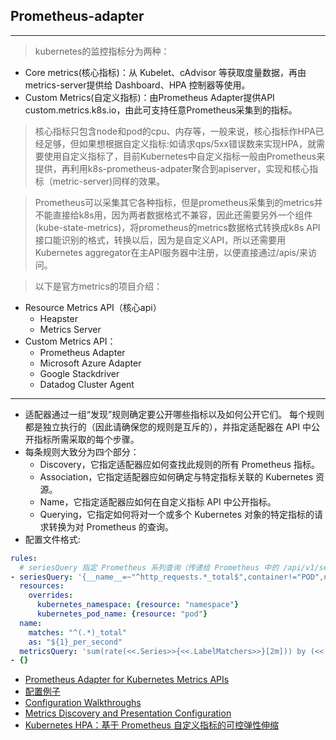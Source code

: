 ## Prometheus-adapter
---
> kubernetes的监控指标分为两种：
  - Core metrics(核心指标)：从 Kubelet、cAdvisor 等获取度量数据，再由metrics-server提供给 Dashboard、HPA 控制器等使用。
  - Custom Metrics(自定义指标)：由Prometheus Adapter提供API custom.metrics.k8s.io，由此可支持任意Prometheus采集到的指标。
> 核心指标只包含node和pod的cpu、内存等，一般来说，核心指标作HPA已经足够，但如果想根据自定义指标:如请求qps/5xx错误数来实现HPA，就需要使用自定义指标了，目前Kubernetes中自定义指标一般由Prometheus来提供，再利用k8s-prometheus-adpater聚合到apiserver，实现和核心指标（metric-server)同样的效果。

> Prometheus可以采集其它各种指标，但是prometheus采集到的metrics并不能直接给k8s用，因为两者数据格式不兼容，因此还需要另外一个组件(kube-state-metrics)，将prometheus的metrics数据格式转换成k8s API接口能识别的格式，转换以后，因为是自定义API，所以还需要用Kubernetes aggregator在主API服务器中注册，以便直接通过/apis/来访问。

> 以下是官方metrics的项目介绍：
  - Resource Metrics API（核心api）
    - Heapster
    - Metrics Server
  - Custom Metrics API：
    - Prometheus Adapter
    - Microsoft Azure Adapter
    - Google Stackdriver
    - Datadog Cluster Agent

---
- 适配器通过一组“发现”规则确定要公开哪些指标以及如何公开它们。 每个规则都是独立执行的（因此请确保您的规则是互斥的），并指定适配器在 API 中公开指标所需采取的每个步骤。
- 每条规则大致分为四个部分：
  - Discovery，它指定适配器应如何查找此规则的所有 Prometheus 指标。
  - Association，它指定适配器应如何确定与特定指标关联的 Kubernetes 资源。
  - Name，它指定适配器应如何在自定义指标 API 中公开指标。
  - Querying，它指定如何将对一个或多个 Kubernetes 对象的特定指标的请求转换为对 Prometheus 的查询。
- 配置文件格式: 
```yaml
rules:
  # seriesQuery 指定 Prometheus 系列查询（传递给 Prometheus 中的 /api/v1/series 端点）。查询http_requests.*_total的指标
- seriesQuery: '{__name__=~"^http_requests.*_total$",container!="POD",namespace!="",pod!=""}'
  resources:
    overrides:
      kubernetes_namespace: {resource: "namespace"}
      kubernetes_pod_name: {resource: "pod"}
  name:
    matches: "^(.*)_total"
    as: "${1}_per_second"
  metricsQuery: 'sum(rate(<<.Series>>{<<.LabelMatchers>>}[2m])) by (<<.GroupBy>>)'
- {}
```
- [Prometheus Adapter for Kubernetes Metrics APIs](https://github.com/kubernetes-sigs/prometheus-adapter)
- [配置例子](https://github.com/kubernetes-sigs/prometheus-adapter/blob/master/docs/sample-config.yaml)
- [Configuration Walkthroughs](https://github.com/kubernetes-sigs/prometheus-adapter/blob/master/docs/config-walkthrough.md)
- [Metrics Discovery and Presentation Configuration](https://github.com/kubernetes-sigs/prometheus-adapter/blob/master/docs/config.md)
- [Kubernetes HPA：基于 Prometheus 自定义指标的可控弹性伸缩](https://mp.weixin.qq.com/s/Sps6vATVf11CgFtXtsrO2w)